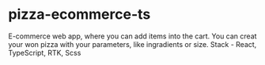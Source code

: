 # pizza-ecommerce-ts
E-commerce web app, where you can add items into the cart. You can creat your won pizza with your parameters, like ingradients or size. 
Stack - React, TypeScript, RTK, Scss
